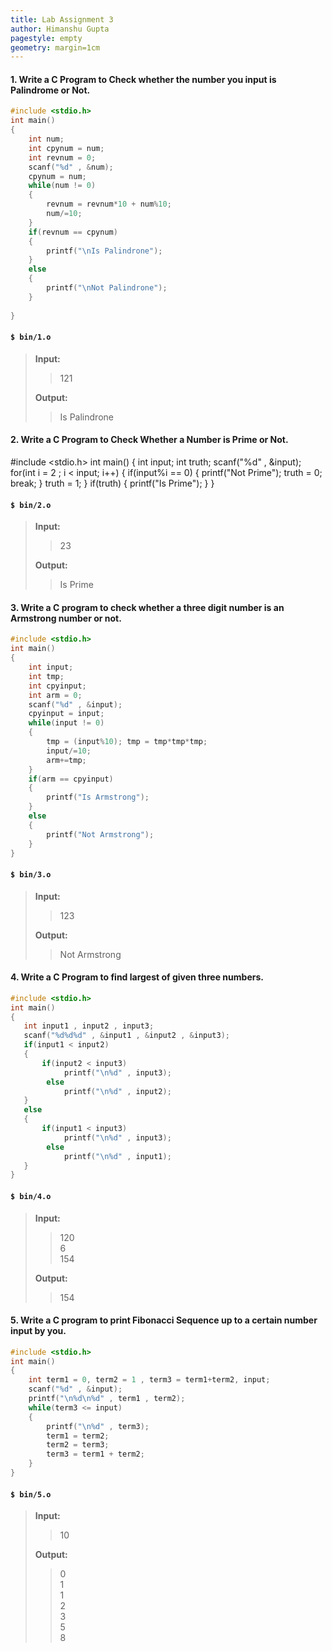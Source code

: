 ```yaml
---
title: Lab Assignment 3
author: Himanshu Gupta
pagestyle: empty
geometry: margin=1cm
---
```

#### 1.	Write a C Program to Check whether the number you input is Palindrome or Not.
```c
#include <stdio.h>
int main()
{
    int num;
    int cpynum = num;
    int revnum = 0;
    scanf("%d" , &num);
    cpynum = num;
    while(num != 0)
    {
        revnum = revnum*10 + num%10;    
        num/=10;
    }
    if(revnum == cpynum)
    {
        printf("\nIs Palindrone");
    }
    else
    {
        printf("\nNot Palindrone");
    }
    
}
```
#### `$ bin/1.o`
>**Input:**  
>>121  
>  
>**Output:**  
>>Is Palindrone  

#### 2.	Write a C Program to Check Whether a Number is Prime or Not.
#include <stdio.h>
int main()
{
    int input;
    int truth;
    scanf("%d" , &input);
    for(int i = 2 ; i < input; i++)
    {
        if(input%i == 0)
        {
            printf("Not Prime");
            truth = 0;
            break;
        }
        truth = 1;
    }
    if(truth)
    {
        printf("Is Prime");
    }
}
#### `$ bin/2.o`
>**Input:**  
>>23  
>  
>**Output:**  
>>Is Prime

#### 3.	Write a C program to check whether a three digit number is an Armstrong number or not.
```c
#include <stdio.h>
int main()
{
    int input;
    int tmp;
    int cpyinput;
    int arm = 0;
    scanf("%d" , &input);
    cpyinput = input;
    while(input != 0)
    {
        tmp = (input%10); tmp = tmp*tmp*tmp;
        input/=10;
        arm+=tmp;
    }
    if(arm == cpyinput)
    {
        printf("Is Armstrong");
    }
    else
    {
        printf("Not Armstrong");
    }
}
```
#### `$ bin/3.o`
>**Input:**  
>>123
>  
>**Output:**  
>>Not Armstrong  


#### 4.	Write a C Program to find largest of given three numbers.
```c
#include <stdio.h>
int main()
{
   int input1 , input2 , input3;
   scanf("%d%d%d" , &input1 , &input2 , &input3);
   if(input1 < input2)
   {
       if(input2 < input3)
            printf("\n%d" , input3);
        else
            printf("\n%d" , input2);
   }
   else
   {
       if(input1 < input3)
            printf("\n%d" , input3);
        else
            printf("\n%d" , input1);
   }
}
```
#### `$ bin/4.o`
>**Input:**  
>>120  
>>6  
>>154  
>  
>**Output:**  
>>154


#### 5.	Write a C program to print Fibonacci Sequence up to a certain number input by you.
```c
#include <stdio.h>
int main()
{
    int term1 = 0, term2 = 1 , term3 = term1+term2, input;
    scanf("%d" , &input);
    printf("\n%d\n%d" , term1 , term2);
    while(term3 <= input)
    {
        printf("\n%d" , term3);
        term1 = term2;
        term2 = term3;
        term3 = term1 + term2;
    }
}
```
#### `$ bin/5.o`
>**Input:**  
>>10  
>  
>**Output:**  
>>0  
1  
1  
2  
3  
5  
8  
>
